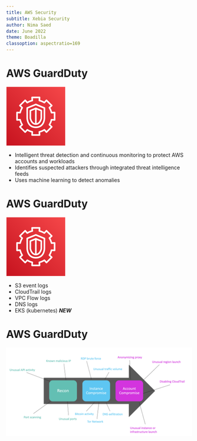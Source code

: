```yaml
---
title: AWS Security
subtitle: Xebia Security
author: Nima Saed
date: June 2022
theme: Boadilla
classoption: aspectratio=169
---
```


# AWS GuardDuty

![](../resources/images/aws_guardDuty.svg)

- Intelligent threat detection and continuous monitoring to protect AWS accounts and workloads
- Identifies suspected attackers through integrated threat intelligence feeds
- Uses machine learning to detect anomalies

<!--

Amazon GuardDuty is an intelligent threat detection service that provides customers with a way to continuously monitor and protect their AWS accounts and workloads. GuardDuty identifies suspected attackers through integrated threat intelligence feeds and uses machine learning to detect anomalies in account and workload activity. It monitors for activity such as unusual API calls or unauthorized deployments that indicate a customer’s accounts may have been compromised, as well as direct threats like compromised instances or reconnaissance by attackers. When a potential threat is detected, the service delivers a detailed security alert to the GuardDuty console and AWS CloudWatch Events. This makes alerts actionable and capable of integrating into existing event management and workflow systems.

-->

# AWS GuardDuty

![](../resources/images/aws_guardDuty.svg)

- S3 event logs
- CloudTrail logs
- VPC Flow logs
- DNS logs
- EKS (kubernetes) ***NEW***

# AWS GuardDuty

![](../resources/images/aws_guardduty_detect_categories.png)

<!--

Amazon GuardDuty gives you access to built-in detection techniques that are developed and optimized for the cloud. The detection algorithms are maintained and continuously improved upon by AWS Security. The primary detection categories include:

- Reconnaissance: Activity suggesting reconnaissance by an attacker, such as unusual API activity, intra-VPC port scanning, unusual patterns of failed login requests, or unblocked port probing from a known bad IP.
- Instance compromise: Activity indicating an instance compromise, such as cryptocurrency mining, malware using domain generation algorithms (DGA), outbound denial of service activity, unusually high volume of network traffic, unusual network protocols, outbound instance communication with a known malicious IP, temporary Amazon EC2 credentials used by an external IP address, and data exfiltration using DNS. There are two new Tor Network-related findings that expand the service’s ability to detect Amazon EC2 instances that may have been compromised and are communicating with the Tor Network. And another new cryptocurrency finding expands the service’s ability to detect Amazon EC2 instances querying IP addresses associated with cryptocurrency-related activity.
- Account compromise: Common patterns indicative of account compromise include API calls from an unusual geolocation or anonymizing proxy, attempts to disable AWS CloudTrail logging, unusual instance or infrastructure launches, infrastructure deployments in an unusual region, and API calls from known malicious IP addresses.

-->
